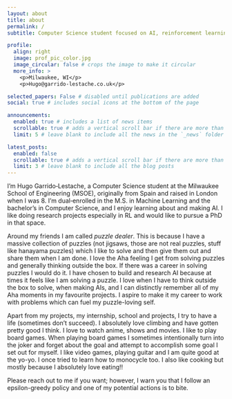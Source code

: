 ```yaml
---
layout: about
title: about
permalink: /
subtitle: Computer Science student focused on AI, reinforcement learning.

profile:
  align: right
  image: prof_pic_color.jpg
  image_circular: false # crops the image to make it circular
  more_info: >
    <p>Milwaukee, WI</p>
    <p>Hugo@garrido-lestache.co.uk</p>

selected_papers: False # disabled until publications are added
social: true # includes social icons at the bottom of the page

announcements:
  enabled: true # includes a list of news items
  scrollable: true # adds a vertical scroll bar if there are more than 3 news items
  limit: 5 # leave blank to include all the news in the `_news` folder

latest_posts:
  enabled: false
  scrollable: true # adds a vertical scroll bar if there are more than 3 new posts items
  limit: 3 # leave blank to include all the blog posts
---
```


I’m Hugo Garrido‑Lestache, a Computer Science student at the Milwaukee School of Engineering (MSOE), originally from Spain and raised in London when I was 8. I’m dual‑enrolled in the M.S. in Machine Learning and the bachelor’s in Computer Science, and I enjoy learning about and making AI. I like doing research projects especially in RL and would like to pursue a PhD in that space.

Around my friends I am called *puzzle dealer*. This is because I have a massive collection of puzzles (not jigsaws, those are not real puzzles, stuff like hanayama puzzles) which I like to solve and then give them out and share them when I am done. I love the Aha feeling I get from solving puzzles and generally thinking outside the box. If there was a career in solving puzzles I would do it. I have chosen to build and research AI because at times it feels like I am solving a puzzle. I love when I have to think outside the box to solve, when making AIs, and I can distinctly remember all of my Aha moments in my favourite projects. I aspire to make it my career to work with problems which can fuel my puzzle-loving self.

Apart from my projects, my internship, school and projects, I try to have a life (sometimes don’t succeed). I absolutely love climbing and have gotten pretty good I think. I love to watch anime, shows and movies. I like to play board games. When playing board games I sometimes intentionally turn into the joker and forget about the goal and attempt to accomplish some goal I set out for myself. I like video games, playing guitar and I am quite good at the yo-yo. I once tried to learn how to monocycle too. I also like cooking but mostly because I absolutely love eating!!

Please reach out to me if you want; however, I warn you that I follow an epsilon-greedy policy and one of my potential actions is to bite.
